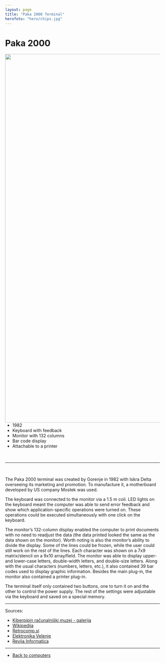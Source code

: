 ```yaml
---
layout: page
title: "Paka 2000 Terminal"
herofoto: "hero/chips.jpg"
---
```


# Paka 2000

<img style="float: right; height: 30vh;" src="{{site.url}}/SloRaDe/assets/img/Paka/paka2000.jpg">

<br>

 - 1982
 - Keyboard with feedback
 - Monitor with 132 columns
 - Bar code display
 - Attachable to a printer

<br>


------

<br>

The Paka 2000 terminal was created by Gorenje in 1982 with Iskra Delta overseeing its marketing and promotion.  To manufacture it, a motherboard developed by US company Mostek was used.

The keyboard was connected to the monitor via a 1.5 m coil. LED lights on the keyboard meant the computer was able to send error feedback and show which application-specific operations were turned on. These operations could be executed simultaneously with one click on the keyboard.

The monitor’s 132-column display enabled the computer to print documents with no need to readjust the data (the data printed looked the same as the data shown on the monitor). Worth noting is also the monitor’s ability to divide the display. Some of the lines could be frozen, while the user could still work on the rest of the lines. Each character was shown on a 7x9 matrix/stencil on a 9x10 array/field. The monitor was able to display upper- and lower-case letters, double-width letters, and double-size letters. Along with the usual characters (numbers, letters, etc.), it also contained 39 bar codes used to display graphic information. Besides the main plug-in, the monitor also contained a printer plug-in.

The terminal itself only contained two buttons, one to turn it on and the other to control the power supply. The rest of the settings were adjustable via the keyboard and saved on a special memory.

------

Sources:
 - [Kiberpipin računalniški muzej - galerija](http://kiberpipin.racunalniski-muzej.si/gallery/main.php?g2_itemId=2998)
 - [Wikipedija](https://sl.wikipedia.org/wiki/Nagrada_za_iznajdbe_in_tehni%C4%8Dne_izbolj%C5%A1ave#1980)
 - [Retrocomp.si](http://www.retrocomp.si/cms/2018/01/11/gorenje-zaslonski-terminal-paka-100/)
 - [Elektronika Velenje](https://elektronikavelenje.blogspot.com/2008/07/oddelek-prpn.html)
 - [Revija Informatica](https://www.dlib.si/stream/URN:NBN:SI:DOC-CUZZTRTY/939e2643-262e-421f-8553-3b7853e2982a/PDF)

------

- [Back to computers]({{site.baseurl}}/en/computers)
